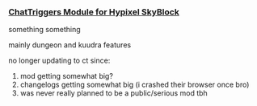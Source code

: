 ### <u>[ChatTriggers](https://www.chattriggers.com) Module for Hypixel SkyBlock</u>

something something

mainly dungeon and kuudra features

no longer updating to ct since:
1. mod getting somewhat big?
2. changelogs getting somewhat big (i crashed their browser once bro)
3. was never really planned to be a public/serious mod tbh
